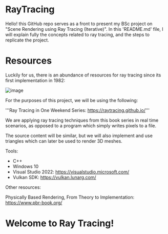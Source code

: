 # RayTracing

Hello! this GitHub repo serves as a front to present my BSc project on "Scene Rendering using Ray Tracing (Iterative)".
In this 'README.md' file, I will explain fully the concepts related to ray tracing, and the steps to replicate the project.

# Resources

Luckily for us, there is an abundance of resources for ray tracing since its first implementation in 1982:

![image](https://user-images.githubusercontent.com/108275763/223368461-63fd1ca4-da48-4b0d-8e5e-1fd7241e02ca.png)

For the purposes of this project, we will be using the following:

'''Ray Tracing in One Weekend Series: https://raytracing.github.io/'''

We are applying ray tracing techniques from this book series in real time scenarios, as opposed to a program which simply writes pixels to a file.

The source content will be similar, but we will also implement and use triangles which can later be used to render 3D meshes.

Tools:
- C++
- Windows 10
- Visual Studio 2022: https://visualstudio.microsoft.com/
- Vulkan SDK: https://vulkan.lunarg.com/

Other resources:

Physically Based Rendering, From Theory to Implementation: https://www.pbr-book.org/

# Welcome to Ray Tracing!
